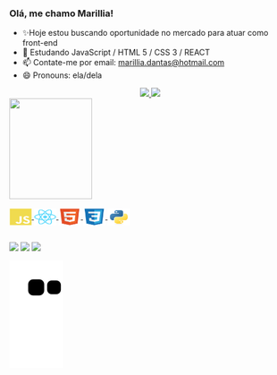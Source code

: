 ### Olá, me chamo Marillia!

- ✨Hoje estou buscando oportunidade no mercado para atuar como front-end
- 🌱 Estudando JavaScript / HTML 5 / CSS 3 / REACT
- 📫 Contate-me por email: marillia.dantas@hotmail.com
- 😄 Pronouns: ela/dela

<div align="center">
  <a href="https://github.com/marilliadantas">
  <img height="180em" src="https://github-readme-stats.vercel.app/api?username=marilliadantas&show_icons=true&theme=aura&include_all_commits=true&count_private=true"/>
  <img height="180em" src="https://github-readme-stats.vercel.app/api/top-langs/?username=marilliadantas&layout=compact&langs_count=7&theme=aura"/>
</div>
  <img align="center" width="148" height="180" src="https://media1.tenor.com/images/68e8337fb4eb7e40645d832c64762a8b/tenor.gif?itemid=19443613">
  
 <div style="display: inline_block"><br>
  <img align="center" alt="Rafa-Js" height="30" width="40" src="https://raw.githubusercontent.com/devicons/devicon/master/icons/javascript/javascript-plain.svg">
  <img align="center" alt="Rafa-React" height="30" width="40" src="https://raw.githubusercontent.com/devicons/devicon/master/icons/react/react-original.svg">
  <img align="center" alt="Rafa-HTML" height="30" width="40" src="https://raw.githubusercontent.com/devicons/devicon/master/icons/html5/html5-original.svg">
  <img align="center" alt="Rafa-CSS" height="30" width="40" src="https://raw.githubusercontent.com/devicons/devicon/master/icons/css3/css3-original.svg">
  <img align="center" alt="Rafa-Python" height="30" width="40" src="https://raw.githubusercontent.com/devicons/devicon/master/icons/python/python-original.svg">

</div>
  
##
  
<div>
  
  <a href="https://instagram.com/xmarid" target="_blank"><img src="https://img.shields.io/badge/-Instagram-%23E4405F?style=for-the-badge&logo=instagram&logoColor=white" target="_blank"></a>
  <a href = "mailto:marillia.dantas@hotmail.com"><img src="https://img.shields.io/badge/-Hotmail-0078D4?style=flat-square&logo=microsoft-outlook&logoColor=white" target="_blank"></a>
  <a href="https://www.linkedin.com/in/marilliadantas/?original_referer=" target="_blank"><img src="https://img.shields.io/badge/-LinkedIn-%230077B5?style=for-the-badge&logo=linkedin&logoColor=white" target="_blank"></a> 
  
  ![Snake animation](https://github.com/marilliadantas/marilliadantas/blob/output/github-contribution-grid-snake.svg)
   
</div>
